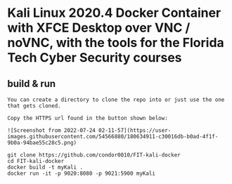 # Kali Linux 2020.4 Docker Container with XFCE Desktop over VNC / noVNC, with the tools for the Florida Tech Cyber Security courses

## build & run

```
You can create a directory to clone the repo into or just use the one that gets cloned.

Copy the HTTPS url found in the button shown below:

![Screenshot from 2022-07-24 02-11-57](https://user-images.githubusercontent.com/54566880/180634911-c30016db-b0ad-4f1f-9b0a-94bae55c28c5.png)

git clone https://github.com/condor0010/FIT-kali-docker
cd FIT-kali-docker
docker build -t myKali .
docker run -it -p 9020:8080 -p 9021:5900 myKali
```
